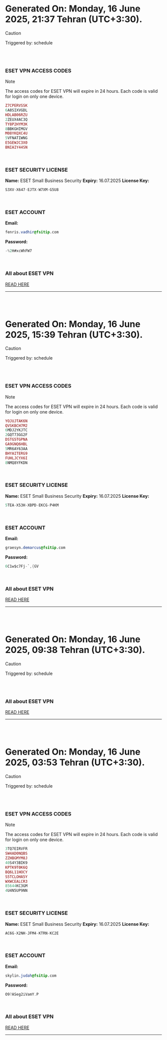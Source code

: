 # Generated On: Monday, 16 June 2025, 21:37 Tehran (UTC+3:30).

> [!CAUTION]
> Triggered by: schedule

<br><br>

### ESET VPN ACCESS CODES

> [!NOTE]
> The access codes for ESET VPN will expire in 24 hours.
> Each code is valid for login on only one device.

```ruby
Z7CPERVSSK
6A8SIXVGDL
HDLAB06RZU
2ZEUX4AC3Q
TY8P2HYM3K
8BBKGHIMGV
M08YKQXC4U
5VFNATIWNG
E5GEWJC3X0
BNIAIY44SN
```

<br>

### ESET SECURITY LICENSE

**Name:** ESET Small Business Security
**Expiry:** 16.07.2025
**License Key:**

```POV-Ray SDL
S3XV-X647-EJTX-W7XM-G5U8
```

<br>

### ESET ACCOUNT

**Email:**

```CSS
fenris.vadhir@fsitip.com
```

**Password:**

```POV-Ray SDL
-%2H#xcWhFW7
```

<br>

### All about ESET VPN

[READ HERE](https://t.me/F_NiREvil/2113)

---

<br><br>

# Generated On: Monday, 16 June 2025, 15:39 Tehran (UTC+3:30).

> [!CAUTION]
> Triggered by: schedule

<br><br>

### ESET VPN ACCESS CODES

> [!NOTE]
> The access codes for ESET VPN will expire in 24 hours.
> Each code is valid for login on only one device.

```ruby
YOJUJTAK6N
QVSKBCH7M2
6MDJ2YKJTC
2GQT73GG2F
DSTG5TGPNA
GA9GNQ6HBL
5MR6AY63AA
BHYAITERG9
FUHLJCYX6I
8NMQ8YFKDN
```

<br>

### ESET SECURITY LICENSE

**Name:** ESET Small Business Security
**Expiry:** 16.07.2025
**License Key:**

```POV-Ray SDL
5TEA-X53H-XBPD-EKCG-P4KM
```

<br>

### ESET ACCOUNT

**Email:**

```CSS
graesyn.demarcus@fsitip.com
```

**Password:**

```POV-Ray SDL
6C1w$c7Fj-`,{GV
```

<br>

### All about ESET VPN

[READ HERE](https://t.me/F_NiREvil/2113)

---

<br><br>

# Generated On: Monday, 16 June 2025, 09:38 Tehran (UTC+3:30).

> [!CAUTION]
> Triggered by: schedule

<br><br>

### All about ESET VPN

[READ HERE](https://t.me/F_NiREvil/2113)

---

<br><br>

# Generated On: Monday, 16 June 2025, 03:53 Tehran (UTC+3:30).

> [!CAUTION]
> Triggered by: schedule

<br><br>

### ESET VPN ACCESS CODES

> [!NOTE]
> The access codes for ESET VPN will expire in 24 hours.
> Each code is valid for login on only one device.

```ruby
3TQ7EIRVFR
SW4AD0NQBS
ZZHBGMYM8J
40S4Y3BIK9
KPTK9T0K6Q
BQ6L11HOCY
S5TCLOHA5Y
WXWCEALCR3
85644KC3GM
4U4N5UP9NN
```

<br>

### ESET SECURITY LICENSE

**Name:** ESET Small Business Security
**Expiry:** 16.07.2025
**License Key:**

```POV-Ray SDL
AC6G-X2NH-JFM4-KTRN-KC2E
```

<br>

### ESET ACCOUNT

**Email:**

```CSS
skylin.judah@fsitip.com
```

**Password:**

```POV-Ray SDL
O9?ASeg2iVamY.P
```

<br>

### All about ESET VPN

[READ HERE](https://t.me/F_NiREvil/2113)

---

<br><br>

